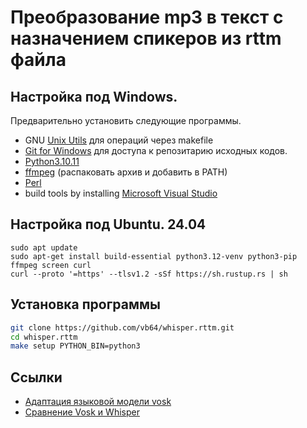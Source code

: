 # Преобразование mp3 в текст с назначением спикеров из rttm файла

## Настройка под Windows.

Предварительно установить следующие программы.

- GNU [Unix Utils](http://unxutils.sourceforge.net/) для операций через makefile
- [Git for Windows](https://git-scm.com/download/win) для доступа к репозитарию исходных кодов.
- [Python3.10.11](https://www.python.org/downloads/release/python-31011/)
- [ffmpeg](https://ffmpeg.org/download.html) (распаковать архив и добавить в PATH)
- [Perl](https://strawberryperl.com/)
- build tools by installing [Microsoft Visual Studio](https://visualstudio.microsoft.com/downloads/)

## Настройка под Ubuntu. 24.04

```
sudo apt update
sudo apt-get install build-essential python3.12-venv python3-pip ffmpeg screen curl
curl --proto '=https' --tlsv1.2 -sSf https://sh.rustup.rs | sh
```

## Установка программы

```bash
git clone https://github.com/vb64/whisper.rttm.git
cd whisper.rttm
make setup PYTHON_BIN=python3
```

## Ссылки

- [Адаптация языковой модели vosk](https://habr.com/ru/articles/735480/)
- [Сравнение Vosk и Whisper](https://habr.com/ru/articles/814057/)
